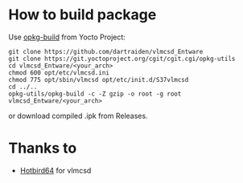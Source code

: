 # How to build package
Use [opkg-build](https://git.yoctoproject.org/cgit/cgit.cgi/opkg-utils) from Yocto Project:

```
git clone https://github.com/dartraiden/vlmcsd_Entware
git clone https://git.yoctoproject.org/cgit/cgit.cgi/opkg-utils
cd vlmcsd_Entware/<your_arch>
chmod 600 opt/etc/vlmcsd.ini
chmod 775 opt/sbin/vlmcsd opt/etc/init.d/S37vlmcsd
cd ../..
opkg-utils/opkg-build -c -Z gzip -o root -g root vlmcsd_Entware/<your_arch>
```

or download compiled .ipk from Releases.

# Thanks to
- [Hotbird64](https://forums.mydigitallife.net/members/hotbird64.333466/) for vlmcsd
